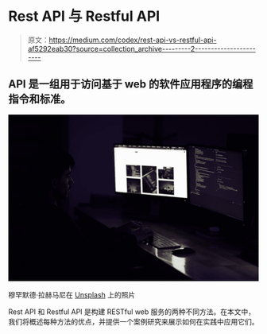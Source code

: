 # Rest API 与 Restful API

> 原文：<https://medium.com/codex/rest-api-vs-restful-api-af5292eab30?source=collection_archive---------2----------------------->

## API 是一组用于访问基于 web 的软件应用程序的编程指令和标准。

![](img/c1af456f906372fc678a9be2a0d7c285.png)

穆罕默德·拉赫马尼在 [Unsplash](https://unsplash.com?utm_source=medium&utm_medium=referral) 上的照片

Rest API 和 Restful API 是构建 RESTful web 服务的两种不同方法。在本文中，我们将概述每种方法的优点，并提供一个案例研究来展示如何在实践中应用它们。